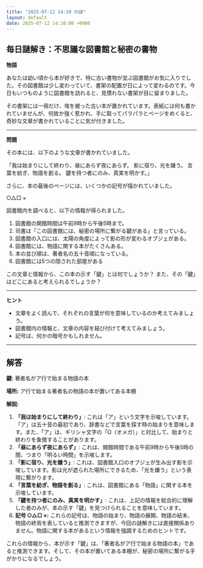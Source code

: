 ```yaml
---
title: "2025-07-12 14:10 の謎"
layout: default
date: 2025-07-12 14:10:00 +0900
---
```

## 毎日謎解き：不思議な図書館と秘密の書物

**物語**

あなたは幼い頃から本が好きで、特に古い書物が並ぶ図書館がお気に入りでした。その図書館は少し変わっていて、書架の配置が日によって変わるのです。今日もいつものように図書館を訪れると、見慣れない書架が目に留まりました。

その書架には一冊だけ、埃を被った古い本が置かれています。表紙には何も書かれていませんが、何故か強く惹かれ、手に取ってパラパラとページをめくると、奇妙な文章が書かれていることに気が付きました。

---

**問題**

その本には、以下のような文章が書かれていました。

「我は始まりにして終わり、昼にあらず夜にあらず。
  影に宿り、光を嫌う。
  言葉を紡ぎ、物語を創る。
  鍵を持つ者にのみ、真実を明かす。」

さらに、本の最後のページには、いくつかの記号が描かれていました。

  ○△□ ×

図書館内を調べると、以下の情報が得られました。

1.  図書館の開館時間は午前9時から午後5時まで。
2.  司書は「この図書館には、秘密の場所に繋がる鍵がある」と言っている。
3.  図書館の入口には、太陽の角度によって影の形が変わるオブジェがある。
4.  図書館には、物語に関する本がたくさんある。
5.  本の並び順は、著者名の五十音順になっている。
6. 図書館には5つの隠された部屋がある

この文章と情報から、この本の示す「鍵」とは何でしょうか？ また、その「鍵」はどこにあると考えられるでしょうか？

---

**ヒント**

*   文章をよく読んで、それぞれの言葉が何を意味しているのか考えてみましょう。
*   図書館内の情報と、文章の内容を結び付けて考えてみましょう。
*   記号は、何かの暗号かもしれません。

---

## 解答

**鍵:** 著者名がア行で始まる物語の本

**場所:** ア行で始まる著者名の物語の本が置いてある本棚

**解説:**

1.  **「我は始まりにして終わり」**: これは「ア」という文字を示唆しています。「ア」は五十音の最初であり、辞書などで言葉を探す時の始まりを意味します。また、「ア」は、ギリシャ文字の「Ω（オメガ）」と対比して、始まりと終わりを象徴することがあります。
2.  **「昼にあらず夜にあらず」**: これは、開館時間である午前9時から午後5時の間、つまり「明るい時間」を示唆します。
3.  **「影に宿り、光を嫌う」**: これは、図書館入口のオブジェが生み出す影を示唆しています。影は光が遮られた場所にできるため、「光を嫌う」という表現に繋がります。
4.  **「言葉を紡ぎ、物語を創る」**: これは、図書館にある「物語」に関する本を示唆しています。
5.  **「鍵を持つ者にのみ、真実を明かす」**: これは、上記の情報を総合的に理解した者のみが、本の示す「鍵」を見つけられることを意味しています。
6.   **記号 ○△□ ×:** これらの記号は、物語の始まり、物語の展開、物語の結末、物語の終焉を表していると推測できますが、今回の謎解きには直接関係ありません。物語に関する本があるという情報を強調するためのヒントです。

これらの情報から、本が示す「鍵」は、「著者名がア行で始まる物語の本」であると推測できます。そして、その本が置いてある本棚が、秘密の場所に繋がる手がかりになるでしょう。
